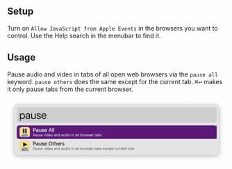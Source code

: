 ## Setup

Turn on `Allow JavaScript from Apple Events` in the browsers you want to control. Use the Help search in the menubar to find it.

## Usage

Pause audio and video in tabs of all open web browsers via the `pause all` keyword. `pause others` does the same except for the current tab. <kbd>⌘</kbd><kbd>↩</kbd> makes it only pause tabs from the current browser.

![Alfred search for pause](images/pauses.png)
